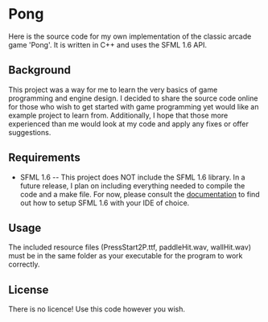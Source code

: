 Pong
====
Here is the source code for my own implementation of the classic arcade game 'Pong'. It is written in C++ and uses the SFML 1.6 API.

Background
-----------------
This project was a way for me to learn the very basics of game programming and engine design. I decided to share the source code online for those who wish to get started with game programming yet would like an example project to learn from. Additionally, I hope that those more experienced than me would look at my code and apply any fixes or offer suggestions.

Requirements
-------------------
* SFML 1.6 -- This project does NOT include the SFML 1.6 library. In a future release, I plan on including everything needed to compile the code and a make file. For now, please consult the [documentation](http://sfml-dev.org/tutorials/1.6/) to find out how to setup SFML 1.6 with your IDE of choice.

Usage
---------
The included resource files (PressStart2P.ttf, paddleHit.wav, wallHit.wav) must be in the same folder as your executable for the program to work correctly.

License
--------
There is no licence! Use this code however you wish.
